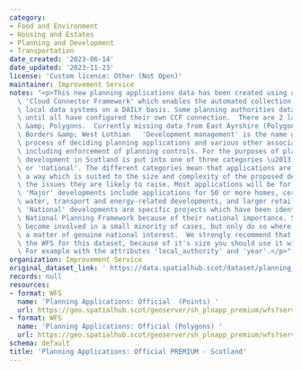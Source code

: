 ```yaml
---
category:
- Food and Environment
- Housing and Estates
- Planning and Development
- Transportation
date_created: '2023-06-14'
date_updated: '2023-11-23'
license: 'Custom licence: Other (Not Open)'
maintainer: Improvement Service
notes: "<p>This new planning applications data has been created using a custom built\
  \ 'Cloud Connector Framework' which enables the automated collection of data from\
  \ local data systems on a DAILY basis. Some planning authorities data may be missing\
  \ until all have configured their own CCF connection.  There are 2 layers: Points\
  \ &amp; Polygons.  Currently missing data from East Ayrshire (Polygons only), Scottish\
  \ Borders &amp; West Lothian   'Development management' is the name given to the\
  \ process of deciding planning applications and various other associated activities\
  \ including enforcement of planning controls. For the purposes of planning applications,\
  \ development in Scotland is put into one of three categories \u2013 'local', 'major'\
  \ or 'national'. The different categories mean that applications are treated in\
  \ a way which is suited to the size and complexity of the proposed development and\
  \ the issues they are likely to raise. Most applications will be for 'local' developments.\
  \ 'Major' developments include applications for 50 or more homes, certain waste,\
  \ water, transport and energy-related developments, and larger retail developments.\
  \ 'National' developments are specific projects which have been identified in the\
  \ National Planning Framework because of their national importance. Scottish Ministers\
  \ become involved in a small minority of cases, but only do so where it involves\
  \ a matter of genuine national interest.  We strongly recommend that, when using\
  \ the WFS for this dataset, because of it's size you should use it with a filter.\
  \ For example with the attributes 'local_authority' and 'year'.</p>"
organization: Improvement Service
original_dataset_link: ' https://data.spatialhub.scot/dataset/planning_applications_official_premium-is'
records: null
resources:
- format: WFS
  name: 'Planning Applications: Official  (Points) '
  url: https://geo.spatialhub.scot/geoserver/sh_plnapp_premium/wfs?service=wfs&typeName=sh_plnapp_premium:pub_plnapppnt_premium
- format: WFS
  name: 'Planning Applications: Official (Polygons) '
  url: https://geo.spatialhub.scot/geoserver/sh_plnapp_premium/wfs?service=wfs&typeName=sh_plnapp_premium:pub_plnapppol_premium
schema: default
title: 'Planning Applications: Official PREMIUM - Scotland'
---
```

